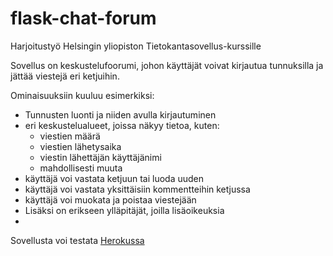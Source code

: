 # flask-chat-forum
Harjoitustyö Helsingin yliopiston Tietokantasovellus-kurssille 

Sovellus on keskustelufoorumi, johon käyttäjät voivat kirjautua tunnuksilla ja jättää viestejä eri ketjuihin.

Ominaisuuksiin kuuluu esimerkiksi:
- Tunnusten luonti ja niiden avulla kirjautuminen
- eri keskustelualueet, joissa näkyy tietoa, kuten:
  - viestien määrä
  - viestien lähetysaika
  - viestin lähettäjän käyttäjänimi
  - mahdollisesti muuta
- käyttäjä voi vastata ketjuun tai luoda uuden
- käyttäjä voi vastata yksittäisiin kommentteihin ketjussa
- käyttäjä voi muokata ja poistaa viestejään
- Lisäksi on erikseen ylläpitäjät, joilla lisäoikeuksia
-


Sovellusta voi testata [Herokussa](http://bestforum.herokuapp.com/)
